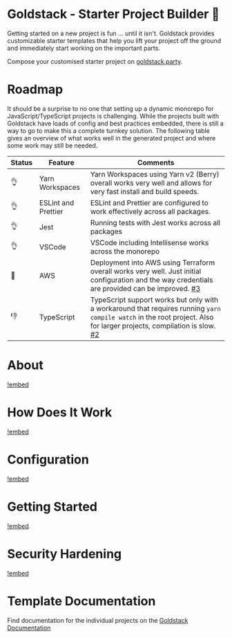 # Goldstack - Starter Project Builder 💖

Getting started on a new project is fun ... until it isn't. Goldstack provides customizable starter templates that help you lift your project off the ground and immediately start working on the important parts.

Compose your customised starter project on [goldstack.party](https://goldstack.party).

# Roadmap

It should be a surprise to no one that setting up a dynamic monorepo for JavaScript/TypeScript projects is challenging. While the projects built with Goldstack have loads of config and best practices embedded, there is still a way to go to make this a complete turnkey solution. The following table gives an overview of what works well in the generated project and where some work may still be needed.

|Status|Feature|Comments|
|-|-|-|
|👌|Yarn Workspaces|Yarn Workspaces using Yarn v2 (Berry) overall works very well and allows for very fast install and build speeds.|
|👌|ESLint and Prettier|ESLint and Prettier are configured to work effectively across all packages.|
|👌|Jest|Running tests with Jest works across all packages|
|👌|VSCode|VSCode including Intellisense works across the monorepo|
|🤷|AWS|Deployment into AWS using Terraform overall works very well. Just initial configuration and the way credentials are provided can be improved. [#3](https://github.com/goldstack/goldstack/issues/3)|
|👎|TypeScript|TypeScript support works but only with a workaround that requires running `yarn compile watch` in the root project. Also for larger projects, compilation is slow. [#2](https://github.com/goldstack/goldstack/issues/2)| 

# About

[!embed](workspaces/docs/docs/goldstack/about/index.md)

# How Does It Work

[!embed](workspaces/docs/docs/goldstack/about/index.md)

# Configuration

[!embed](workspaces/docs/docs/goldstack/configuration/index.md)

# Getting Started

[!embed](workspaces/docs/docs/goldstack/getting-started/index.md)

# Security Hardening

[!embed](workspaces/docs/docs/goldstack/security-hardening/index.md)

# Template Documentation

Find documentation for the individual projects on the [Goldstack Documentation](https://docs.goldstack.party/docs)

